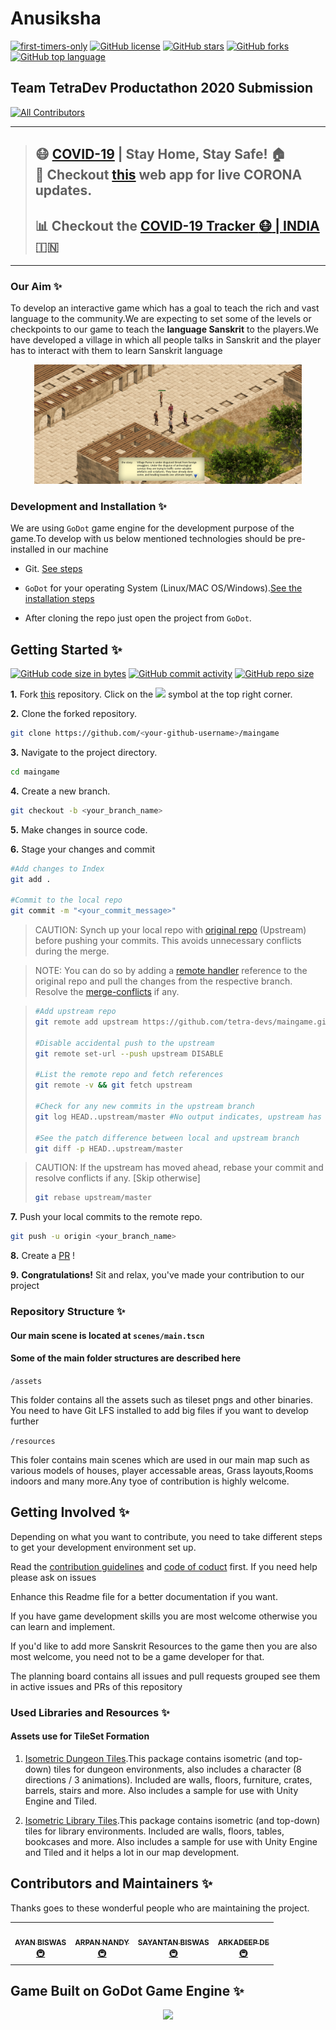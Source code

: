 # Anusiksha



[![first-timers-only](https://img.shields.io/badge/first--timers--only-friendly-tomato.svg?style=flat&logo=git)](https://github.com/tetra-devs/maingame/issues?q=is%3Aissue+is%3Aopen+label%3Afirst-timers-only) [![GitHub license](https://img.shields.io/github/license/tetra-devs/maingame.svg?logo=github)](https://github.com/tetra-devs/maingame/blob/master/LICENSE) [![GitHub stars](https://img.shields.io/github/stars/tetra-devs/maingame.svg?logo=github)](https://github.com/tetra-devs/maingame/stargazers) [![GitHub forks](https://img.shields.io/github/forks/tetra-devs/maingame.svg?logo=github&color=teal)](https://github.com/tetra-devs/maingame/network/members) [![GitHub top language](https://img.shields.io/github/languages/top/tetra-devs/maingame?color=yellow&logo=python)](https://github.com/tetra-devs/maingame)
## Team TetraDev Productathon 2020 Submission




<!-- ALL-CONTRIBUTORS-BADGE:START - Do not remove or modify this section -->
[![All Contributors](https://img.shields.io/badge/all_contributors-4-orange.svg?style=flat-square)](#contributors-)
<!-- ALL-CONTRIBUTORS-BADGE:END -->


---
> ## :mask: [COVID-19](http://corona-cases-india.netlify.com/) | Stay Home, Stay Safe! :house:  <br> :mag_right: Checkout [this](http://corona-cases-india.netlify.com/) web app for live CORONA updates.
> ## :bar_chart: Checkout the [COVID-19 Tracker :mask: | INDIA](https://www.covid19india.org/) :india:
---

### Our Aim ✨

To develop an interactive game which has a goal to teach the rich and vast language to the community.We are expecting to set some of the levels or checkpoints to our game to teach the **language Sanskrit** to the players.We have developed a village in which all people talks in Sanskrit and the player has to interact with them to learn Sanskrit language

<p align="center"><img width="85%" src="./screenshots/main-readme.png" /></p>


### Development and Installation ✨

We are using ```GoDot``` game engine for the development purpose of the game.To develop with us below mentioned technologies should be pre-installed in our machine

* Git. [See steps](https://www.atlassian.com/git/tutorials/install-git)
* ```GoDot``` for your operating System (Linux/MAC OS/Windows).[See the installation steps](https://godotengine.org/download/)

* After cloning the repo just open the project from ```GoDot```.

## Getting Started ✨

[![GitHub code size in bytes](https://img.shields.io/github/languages/code-size/tetra-devs/maingame?logo=github)](https://vinitshahdeo.github.io/Water-Monitoring-System/) [![GitHub commit activity](https://img.shields.io/github/commit-activity/m/tetra-devs/maingame?color=bluevoilet&logo=github)](https://github.com/tetra-devs/maingame/commits/) [![GitHub repo size](https://img.shields.io/github/repo-size/tetra-devs/maingame?logo=github)](https://vinitshahdeo.github.io/Water-Monitoring-System/)

**1.** Fork [this](https://github.com/tetra-devs/maingame/) repository.
Click on the <a href="https://github.com/tetra-devs/maingame/"><img src="https://img.icons8.com/ios/24/000000/code-fork.png"></a> symbol at the top right corner.

**2.** Clone the forked repository.

```bash
git clone https://github.com/<your-github-username>/maingame
```

**3.** Navigate to the project directory.

```bash
cd maingame
```

**4.** Create a new branch.

```bash
git checkout -b <your_branch_name>
```

**5.** Make changes in source code.

**6.** Stage your changes and commit

```bash
#Add changes to Index
git add .

#Commit to the local repo
git commit -m "<your_commit_message>"
```

>CAUTION: Synch up your local repo with [original repo](https://github.com/tetra-devs/maingame) (Upstream) before pushing your commits.
>This avoids unnecessary conflicts during the merge.

>NOTE: You can do so by adding a [remote handler](https://www.atlassian.com/de/git/tutorials/syncing) reference to the original repo and pull the changes from the respective branch.
>Resolve the [merge-conflicts](https://www.atlassian.com/de/git/tutorials/using-branches/merge-conflicts) if any.


>```bash
>#Add upstream repo
>git remote add upstream https://github.com/tetra-devs/maingame.git
>
>#Disable accidental push to the upstream
>git remote set-url --push upstream DISABLE
>
>#List the remote repo and fetch references
>git remote -v && git fetch upstream
>
>#Check for any new commits in the upstream branch
>git log HEAD..upstream/master #No output indicates, upstream has not moved ahead
>
>#See the patch difference between local and upstream branch
>git diff -p HEAD..upstream/master
>
>```

>CAUTION: If the upstream has moved ahead, rebase your commit and resolve conflicts if any. [Skip otherwise]
>```bash
>git rebase upstream/master
>```
>

**7.** Push your local commits to the remote repo.

```bash
git push -u origin <your_branch_name>
```

**8.** Create a [PR](https://help.github.com/en/github/collaborating-with-issues-and-pull-requests/creating-a-pull-request) !

**9.** **Congratulations!** Sit and relax, you've made your contribution to our project

### Repository Structure ✨

#### Our main scene is located at ```scenes/main.tscn```
#### Some of the main folder structures are described here

```/assets```

This folder contains all the assets such as tileset pngs and other binaries. You need to have Git LFS installed to add big files if you want to develop further

```/resources```

This foler contains main scenes which are used in our main map such as various models of houses, player accessable areas, Grass layouts,Rooms indoors and many more.Any tyoe of contribution is highly welcome.


Getting Involved ✨
----------------
Depending on what you want to contribute, you need to take different steps
to get your development environment set up.

Read the [contribution guidelines](CONTRIBUTING.md) and [code of coduct](code_of_conduct.md) first. If you need
help please ask on issues

Enhance this Readme file for a better documentation if you want.

If you have game development skills you are most welcome otherwise you can learn and implement.

If you'd like to add more Sanskrit Resources to the game then you are also most welcome, you need not to be a game developer for that.

The planning board contains all issues and pull requests grouped see them in active issues and PRs of this repository
### Used Libraries and Resources ✨

#### Assets use for TileSet Formation

1. [Isometric Dungeon Tiles](https://www.kenney.nl/assets/isometric-dungeon-tiles).This package contains isometric (and top-down) tiles for dungeon environments, also includes a character (8 directions / 3 animations). Included are walls, floors, furniture, crates, barrels, stairs and more. Also includes a sample for use with Unity Engine and Tiled.

2. [Isometric Library Tiles](https://www.kenney.nl/assets/isometric-library-tiles).This package contains isometric (and top-down) tiles for library environments. Included are walls, floors, tables, bookcases and more. Also includes a sample for use with Unity Engine and Tiled and it helps a lot in our map development.

## Contributors and Maintainers ✨

Thanks goes to these wonderful people who are maintaining the project.

<table>
  <tr>
    <td align="center"><a href="https://github.com/ayan-biswas0412"><img src="https://avatars1.githubusercontent.com/u/52851184?v=4" width="100px;" alt=""/><br /><sub><b>AYAN BISWAS</b></sub></a><br /><a href="#infra-ayan-biswas0412" title="Infrastructure (Hosting, Build-Tools, etc)">🚇</a></td>
    <td align="center"><a href="https://github.com/Andy260700"><img src="https://avatars1.githubusercontent.com/u/59414365?s=460&v=4" width="100px;" alt=""/><br /><sub><b>ARPAN NANDY</b></sub></a><br /><a href="#infra-Andy260700" title="Infrastructure (Hosting, Build-Tools, etc)">🚇</a></td>
    <td align="center"><a href="https://github.com/Sayantan0013"><img src="https://avatars3.githubusercontent.com/u/74588398?s=460&u=74a2d23ec23ea48ea944016ba4b6b78739dbbf05&v=4" width="100px;" alt=""/><br /><sub><b>SAYANTAN BISWAS</b></sub></a><br /><a href="#infra-Sayantan0013" title="Infrastructure (Hosting, Build-Tools, etc)">🚇</a></td>
    <td align="center"><a href="https://github.com/arkadeepde142"><img src="https://avatars2.githubusercontent.com/u/18644980?s=460&v=4" width="100px;" alt=""/><br /><sub><b>ARKADEEP DE</b></sub></a><br /><a href="#infra-arkadeepde142" title="Infrastructure (Hosting, Build-Tools, etc)">🚇</a></td>
  </tr>
</table>


## Game Built on GoDot Game Engine ✨

<p align="center"><img width="60%" src="./screenshots/godot.png" /></p>





